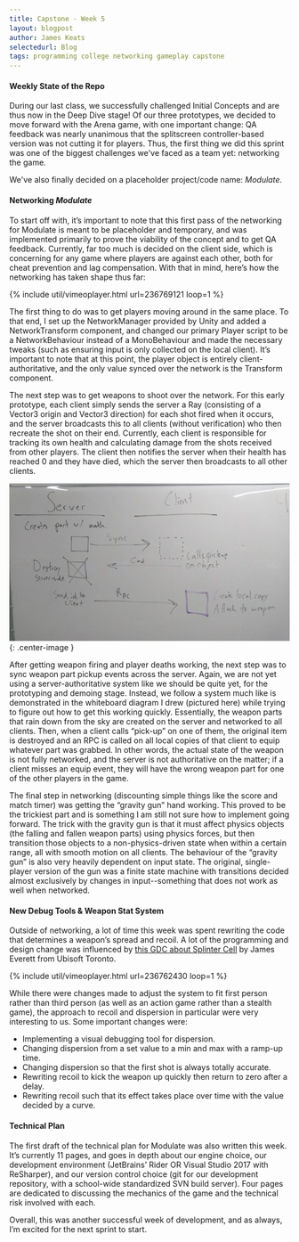 ```yaml
---
title: Capstone - Week 5
layout: blogpost
author: James Keats
selectedurl: Blog
tags: programming college networking gameplay capstone
---
```


#### Weekly State of the Repo

During our last class, we successfully challenged Initial Concepts and are thus now in the Deep Dive stage! Of our three prototypes, we decided to move forward with the Arena game, with one important change: QA feedback was nearly unanimous that the splitscreen controller-based version was not cutting it for players. Thus, the first thing we did this sprint was one of the biggest challenges we've faced as a team yet: networking the game.

We've also finally decided on a placeholder project/code name: *Modulate*.

<!--more-->

#### Networking *Modulate*

To start off with, it’s important to note that this first pass of the networking for Modulate is meant to be placeholder and temporary, and was implemented primarily to prove the viability of the concept and to get QA feedback. Currently, far too much is decided on the client side, which is concerning for any game where players are against each other, both for cheat prevention and lag compensation. With that in mind, here’s how the networking has taken shape thus far:

<p>
{% include util/vimeoplayer.html url=236769121 loop=1 %}
</p>

The first thing to do was to get players moving around in the same place. To that end, I set up the NetworkManager provided by Unity and added a NetworkTransform component, and changed our primary Player script to be a NetworkBehaviour instead of a MonoBehaviour and made the necessary tweaks (such as ensuring input is only collected on the local client). It’s important to note that at this point, the player object is entirely client-authoritative, and the only value synced over the network is the Transform component.

The next step was to get weapons to shoot over the network. For this early prototype, each client simply sends the server a Ray (consisting of a Vector3 origin and Vector3 direction) for each shot fired when it occurs, and the server broadcasts this to all clients (without verification) who then recreate the shot on their end. Currently, each client is responsible for tracking its own health and calculating damage from the shots received from other players. The client then notifies the server when their health has reached 0 and they have died, which the server then broadcasts to all other clients.

![](/assets/img/blog/capstone/week5-networkboard.JPG){: .center-image }

After getting weapon firing and player deaths working, the next step was to sync weapon part pickup events across the server. Again, we are not yet using a server-authoritative system like we should be quite yet, for the prototyping and demoing stage. Instead, we follow a system much like is demonstrated in the whiteboard diagram I drew (pictured here) while trying to figure out how to get this working quickly. Essentially, the weapon parts that rain down from the sky are created on the server and networked to all clients. Then, when a client calls “pick-up” on one of them, the original item is destroyed and an RPC is called on all local copies of that client to equip whatever part was grabbed. In other words, the actual state of the weapon is not fully networked, and the server is not authoritative on the matter; if a client misses an equip event, they will have the wrong weapon part for one of the other players in the game.

The final step in networking (discounting simple things like the score and match timer) was getting the “gravity gun” hand working. This proved to be the trickiest part and is something I am still not sure how to implement going forward. The trick with the gravity gun is that it must affect physics objects (the falling and fallen weapon parts) using physics forces, but then transition those objects to a non-physics-driven state when within a certain range, all with smooth motion on all clients. The behaviour of the “gravity gun” is also very heavily dependent on input state. The original, single-player version of the gun was a finite state machine with transitions decided almost exclusively by changes in input--something that does not work as well when networked.

#### New Debug Tools & Weapon Stat System

Outside of networking, a lot of time this week was spent rewriting the code that determines a weapon’s spread and recoil. A lot of the programming and design change was influenced by [this GDC about Splinter Cell](http://www.gdcvault.com/play/1020354/Modernizing-Splinter-Cell-s) by James Everett from Ubisoft Toronto.

<p>
{% include util/vimeoplayer.html url=236762430 loop=1 %}
</p>

While there were changes made to adjust the system to fit first person rather than third person (as well as an action game rather than a stealth game), the approach to recoil and dispersion in particular were very interesting to us. Some important changes were:

* Implementing a visual debugging tool for dispersion.
* Changing dispersion from a set value to a min and max with a ramp-up time.
* Changing dispersion so that the first shot is always totally accurate.
* Rewriting recoil to kick the weapon up quickly then return to zero after a delay.
* Rewriting recoil such that its effect takes place over time with the value decided by a curve.

#### Technical Plan

The first draft of the technical plan for Modulate was also written this week. It’s currently 11 pages, and goes in depth about our engine choice, our development environment (JetBrains’ Rider OR Visual Studio 2017 with ReSharper), and our version control choice (git for our development repository, with a school-wide standardized SVN build server). Four pages are dedicated to discussing the mechanics of the game and the technical risk involved with each.

Overall, this was another successful week of development, and as always, I’m excited for the next sprint to start.
